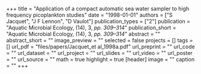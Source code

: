 +++
title = "Application of a compact automatic sea water sampler to high frequency picoplankton studies"
date = "1998-01-01"
authors = ["S Jacquet", "J F Lennon", "D Vaulot"]
publication_types = ["2"]
publication = "Aquatic Microbial Ecology, (14), 3, _pp. 309–314_"
publication_short = "Aquatic Microbial Ecology, (14), 3, _pp. 309–314_"
abstract = ""
abstract_short = ""
image_preview = ""
selected = false
projects = []
tags = []
url_pdf = "files/papers/Jacquet_et al_1998a.pdf"
url_preprint = ""
url_code = ""
url_dataset = ""
url_project = ""
url_slides = ""
url_video = ""
url_poster = ""
url_source = ""
math = true
highlight = true
[header]
image = ""
caption = ""
+++
